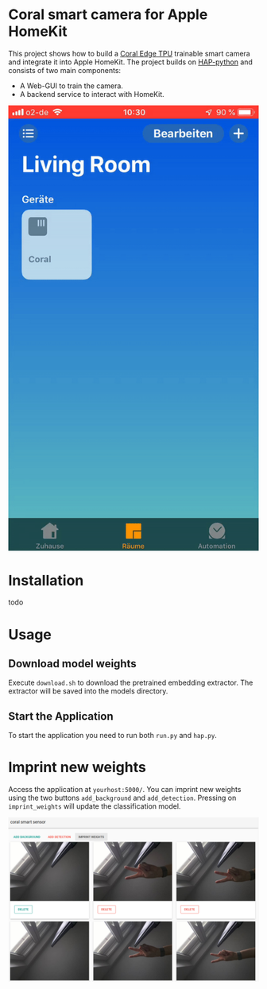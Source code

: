 # Coral smart camera for Apple HomeKit
This project shows how to build a [Coral Edge TPU](https://coral.withgoogle.com/) trainable smart camera and integrate it into Apple HomeKit.
The project builds on [HAP-python](https://github.com/ikalchev/HAP-python) and consists of two main components: 

- A Web-GUI to train the camera. 
- A backend service to interact with HomeKit.

![homekit](/documentation/homekit_detection.gif)

# Installation 
todo

# Usage 

## Download model weights 

Execute `download.sh` to download the pretrained embedding extractor. The extractor will be saved into the models directory.

## Start the Application 

To start the application you need to run both `run.py` and `hap.py`. 


# Imprint new weights

Access the application at `yourhost:5000/`. 
You can imprint new weights using the two buttons `add_background` and `add_detection`. Pressing on `imprint_weights` will update the classification model.

![gui](./documentation/gui.png)


